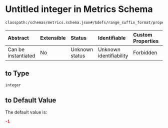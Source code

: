 # Untitled integer in Metrics Schema

```txt
classpath:/schemas/metrics.schema.json#/$defs/range_suffix_format/properties/to
```



| Abstract            | Extensible | Status         | Identifiable            | Custom Properties | Additional Properties | Access Restrictions | Defined In                                                                    |
| :------------------ | :--------- | :------------- | :---------------------- | :---------------- | :-------------------- | :------------------ | :---------------------------------------------------------------------------- |
| Can be instantiated | No         | Unknown status | Unknown identifiability | Forbidden         | Allowed               | none                | [metrics.schema.json\*](../../out/metrics.schema.json "open original schema") |

## to Type

`integer`

## to Default Value

The default value is:

```json
-1
```
